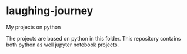 # laughing-journey
My projects on python

The projects are based on python in this folder. This repository contains both python as well jupyter notebook projects.
